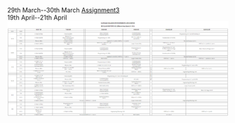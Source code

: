 29th March--30th March
[Assignment3](https://github.com/SuccessChhantyal/wt-lab-assignment/edit/master/Assignment/Assignment3)
<br>
19th April--21th April
![Routine](https://github.com/SuccessChhantyal/wt-lab-assignment/blob/master/Assignment/Assignment4/ss.jpg)
